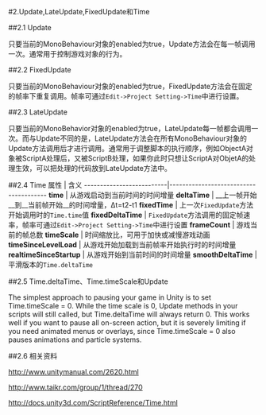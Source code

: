 #2.Update,LateUpdate,FixedUpdate和Time

##2.1 Update

只要当前的MonoBehaviour对象的enabled为true，Update方法会在每一帧调用一次。通常用于控制游戏对象的行为。

##2.2 FixedUpdate

只要当前的MonoBehaviour对象的enabled为true，FixedUpdate方法会在固定的帧率下重复调用。帧率可通过`Edit->Project Setting->Time`中进行设置。

##2.3 LateUpdate

只要当前的MonoBehavior对象的enabled为true，LateUpdate每一帧都会调用一次。而与Update不同的是，LateUpdate方法会在所有MonoBehaviour对象的Update方法调用后才进行调用。通常用于调整脚本的执行顺序，例如ObjectA对象被ScriptA处理后，又被ScriptB处理，如果你此时只想让ScriptA对ObjetA的处理生效，可以把处理的代码放到LateUpdate方法中。

##2.4 Time
   属性                      | 含义
   --------------------------|---------------------------------------
   __time__                  | 从游戏启动到当前时间的时间增量
   __deltaTime__             | __上一帧开始__到__当前帧开始__的时间增量，∆t=t2-t1
   __fixedTime__             | 上一次`FixedUpdate`方法开始调用时的`Time.time`值
   __fixedDeltaTime__        | `FixedUpdate`方法调用的固定帧速率，帧率可通过`Edit->Project Setting->Time`中进行设置
   __frameCount__            | 游戏当前的帧总数
   __timeScale__             | 时间缩放比，可用于加快或减慢游戏动画
   __timeSinceLevelLoad__    | 从游戏开始加载到当前帧率开始执行时的时间增量
   __realtimeSinceStartup__  | 从游戏开始到当前时间的时间增量
   __smoothDeltaTime__       | 平滑版本的`Time.deltaTime`

##2.5 Time.deltaTime、Time.timeScale和Update

The simplest approach to pausing your game in Unity is to set Time.timeScale = 0. While the time scale is 0, Update methods in your scripts will still called, but Time.deltaTime will always return 0. This works well if you want to pause all on-screen action, but it is severely limiting if you need animated menus or overlays, since Time.timeScale = 0 also pauses animations and particle systems.


##2.6 相关资料

http://www.unitymanual.com/2620.html

http://www.taikr.com/group/1/thread/270

http://docs.unity3d.com/ScriptReference/Time.html
